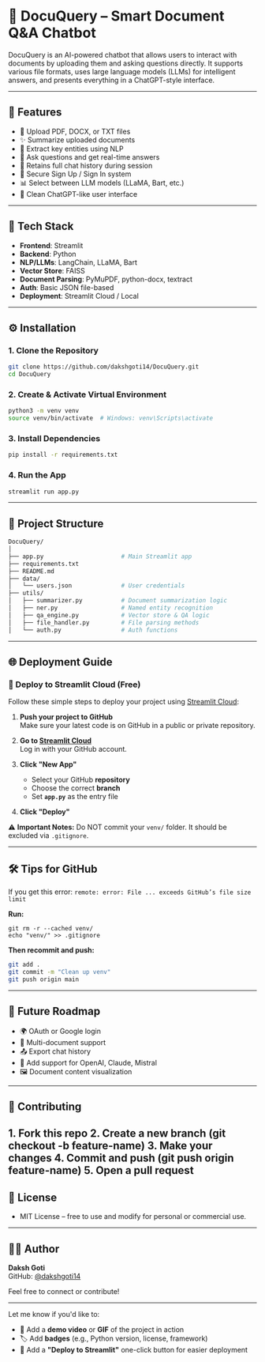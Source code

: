 # 📄 DocuQuery – Smart Document Q&A Chatbot

DocuQuery is an AI-powered chatbot that allows users to interact with documents by uploading them and asking questions directly. It supports various file formats, uses large language models (LLMs) for intelligent answers, and presents everything in a ChatGPT-style interface.

---

## 🚀 Features

- 📎 Upload PDF, DOCX, or TXT files  
- ✨ Summarize uploaded documents  
- 🧠 Extract key entities using NLP  
- 💬 Ask questions and get real-time answers  
- 🔁 Retains full chat history during session  
- 👥 Secure Sign Up / Sign In system  
- 📊 Select between LLM models (LLaMA, Bart, etc.)  
- 🎨 Clean ChatGPT-like user interface

----

## 🧰 Tech Stack

- **Frontend**: Streamlit  
- **Backend**: Python  
- **NLP/LLMs**: LangChain, LLaMA, Bart  
- **Vector Store**: FAISS  
- **Document Parsing**: PyMuPDF, python-docx, textract  
- **Auth**: Basic JSON file-based  
- **Deployment**: Streamlit Cloud / Local

----

## ⚙️ Installation

### 1. Clone the Repository

```bash
git clone https://github.com/dakshgoti14/DocuQuery.git
cd DocuQuery
```
### 2. Create & Activate Virtual Environment
```bash
python3 -m venv venv
source venv/bin/activate  # Windows: venv\Scripts\activate
```

### 3. Install Dependencies
```bash
pip install -r requirements.txt
```

### 4. Run the App
```bash
streamlit run app.py
```
----

## 📁 Project Structure

```bash
DocuQuery/
│
├── app.py                      # Main Streamlit app
├── requirements.txt
├── README.md
├── data/
│   └── users.json              # User credentials
├── utils/
│   ├── summarizer.py           # Document summarization logic
│   ├── ner.py                  # Named entity recognition
│   ├── qa_engine.py            # Vector store & QA logic
│   ├── file_handler.py         # File parsing methods
│   └── auth.py                 # Auth functions
```
----

## 🌐 Deployment Guide

### 🚀 Deploy to Streamlit Cloud (Free)

Follow these simple steps to deploy your project using [Streamlit Cloud](https://streamlit.io/cloud):

1. **Push your project to GitHub**  
   Make sure your latest code is on GitHub in a public or private repository.

2. **Go to [Streamlit Cloud](https://streamlit.io/cloud)**  
   Log in with your GitHub account.

3. **Click "New App"**  
   - Select your GitHub **repository**
   - Choose the correct **branch**
   - Set **`app.py`** as the entry file

4. **Click "Deploy"**


⚠️ **Important Notes:** Do NOT commit your `venv/` folder. It should be excluded via `.gitignore`.

----

## 🛠 Tips for GitHub
If you get this error:
`remote: error: File ... exceeds GitHub’s file size limit`

**Run:**

```
git rm -r --cached venv/
echo "venv/" >> .gitignore
```
**Then recommit and push:**
```bash
git add .
git commit -m "Clean up venv"
git push origin main
```
----

## 📌 Future Roadmap
   - 🌍 OAuth or Google login
   - 🧾 Multi-document support
   - 📤 Export chat history
   - 🧠 Add support for OpenAI, Claude, Mistral
   - 🖼️ Document content visualization

----

## 🤝 Contributing
   **1.** Fork this repo
   **2.** Create a new branch (git checkout -b feature-name)
   **3.** Make your changes
   **4.** Commit and push (git push origin feature-name)
   **5.** Open a pull request
----

## 📄 License
   - MIT License – free to use and modify for personal or commercial use.
----

## 👨‍💻 Author

**Daksh Goti**  
GitHub: [@dakshgoti14](https://github.com/dakshgoti14)

Feel free to connect or contribute!

---

Let me know if you'd like to:

- 🎥 Add a **demo video** or **GIF** of the project in action  
- 🏷️ Add **badges** (e.g., Python version, license, framework)  
- 🚀 Add a **"Deploy to Streamlit"** one-click button for easier deployment  







